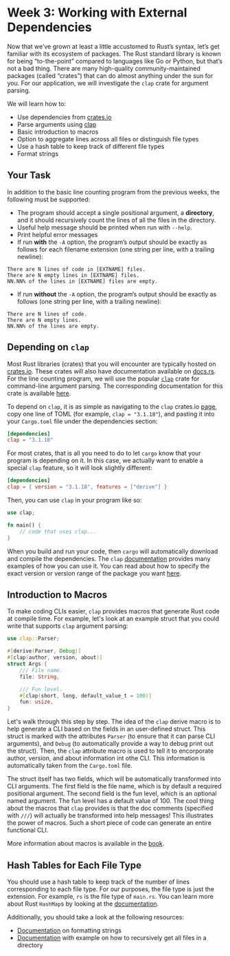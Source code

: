 # Week 3: Working with External Dependencies

Now that we’ve grown at least a little accustomed to Rust’s syntax, let’s get familiar with its
ecosystem of packages. The Rust standard library is known for being “to-the-point” compared to
languages like Go or Python, but that’s not a bad thing. There are many high-quality
community-maintained packages (called “crates”) that can do almost anything under the sun for
you. For our application, we will investigate the `clap` crate for argument parsing.

We will learn how to:
* Use dependencies from [crates.io](crates.io)
* Parse arguments using [clap](https://docs.rs/clap/latest/clap/)
* Basic introduction to macros
* Option to aggregate lines across all files or distinguish file types
* Use a hash table to keep track of different file types
* Format strings

## Your Task

In addition to the basic line counting program from the previous weeks, the following must be supported:
* The program should accept a single positional argument, a **directory**, and it should recursively count the lines of all the
files in the directory.
* Useful help message should be printed when run with `--help`.
* Print helpful error messages
* If run **with** the `-A` option, the program’s output should be exactly as follows for each filename extension (one string per line, with a trailing newline):

```
There are N lines of code in [EXTNAME] files.
There are N empty lines in [EXTNAME] files.
NN.NN% of the lines in [EXTNAME] files are empty.
```

* If run **without** the `-A` option, the program’s output should be exactly as follows (one string per line, with a trailing newline):

```
There are N lines of code.
There are N empty lines.
NN.NN% of the lines are empty.
```

## Depending on `clap`

Most Rust libraries (crates) that you will encounter are typically hosted on [crates.io](crates.io). These crates will also have documentation
available on [docs.rs](docs.rs). For the line counting program, we will use the popular [`clap`](https://crates.io/crates/clap) crate for command-line argument parsing.
The corresponding documentation for this crate is available [here](https://docs.rs/clap/latest/clap/).

To depend on `clap`, it is as simple as navigating to the `clap` crates.io [page](https://crates.io/crates/clap), copy one line of TOML (for example, `clap = "3.1.18"`), and pasting it into your `Cargo.toml` file under the dependencies section:

```toml
[dependencies]
clap = "3.1.18"
```

For most crates, that is all you need to do to let `cargo` know that your program is depending on it.
In this case, we actually want to enable a special `clap` feature, so it will look slightly different:

```toml
[dependencies]
clap = { version = "3.1.18", features = ["derive"] }
```

Then, you can use `clap` in your program like so:

```rust
use clap;

fn main() {
    // code that uses clap...
}
```

When you build and run your code, then `cargo` will automatically download and compile the dependencies.
The `clap` [documentation](https://docs.rs/clap/latest/clap/#example) provides many examples of how you can use it.
You can read about how to specify the exact version or version range of the package you want [here](https://doc.rust-lang.org/cargo/reference/specifying-dependencies.html).

## Introduction to Macros

To make coding CLIs easier, `clap` provides macros that generate Rust code at compile time.
For example, let's look at an example struct that you could write that supports `clap` argument parsing:

```rust
use clap::Parser;

#[derive(Parser, Debug)]
#[clap(author, version, about)]
struct Args {
    /// File name.
    file: String,

    /// Fun level.
    #[clap(short, long, default_value_t = 100)]
    fun: usize,
}
```

Let's walk through this step by step. The idea of the `clap` derive macro is to help generate a CLI based on
the fields in an user-defined struct. This struct is marked with the attributes `Parser` (to ensure that it
can parse CLI arguments), and `Debug` (to automatically provide a way to debug print out the struct).
Then, the `clap` attribute macro is used to tell it to encorporate author, version, and about information
int othe CLI. This information is automatically taken from the `Cargo.toml` file.

The struct itself has two fields, which will be automatically transformed into CLI arguments.
The first field is the file name, which is by default a required positional
argument.
The second field is the fun level, which is an optional named argument. The fun level has a default value of 100.
The cool thing about the macros that `clap` provides is that the doc comments (specified with `///`)
will actually be transformed into help messages! This illustrates the power of macros. Such a short piece of code
can generate an entire functional CLI.

More information about macros is available in the [book](https://doc.rust-lang.org/book/ch19-06-macros.html).

## Hash Tables for Each File Type

You should use a hash table to keep track of the number of lines corresponding to each file type.
For our purposes, the file type is just the extension. For example, `rs` is the file type of `main.rs`.
You can learn more about Rust `HashMap`s by looking at the [documentation](https://doc.rust-lang.org/std/collections/struct.HashMap.html).

Additionally, you should take a look at the following resources:
* [Documentation](https://doc.rust-lang.org/std/fmt/index.html) on formatting strings
* [Documentation](https://doc.rust-lang.org/std/fs/fn.read_dir.html) with example on how to recursively get all files in a directory
